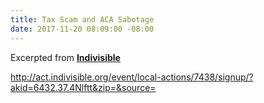 ```yaml
---
title: Tax Scam and ACA Sabotage
date: 2017-11-20 08:09:00 -08:00
---
```


Excerpted from [**Indivisible**](https://www.indivisible.org/)

http://act.indivisible.org/event/local-actions/7438/signup/?akid=6432.37.4Nlftt&zip=&source=